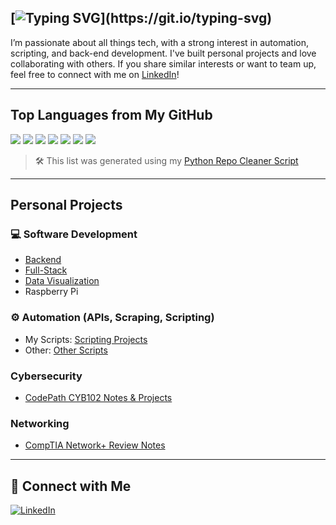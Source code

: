 <!-- ## 👋 About Me  -->
## [![Typing SVG](https://readme-typing-svg.herokuapp.com?font=Fira+Code&size=25&pause=1000&color=000000&vCenter=true&multiline=true&width=435&lines=About+Me+.+.+.)](https://git.io/typing-svg)
I’m passionate about all things tech, with a strong interest in automation, scripting, and back-end development. I've built personal projects and love collaborating with others. If you share similar interests or want to team up, feel free to connect with me on [LinkedIn](https://linkedin.com/in/krystalkelly25)!

---

## Top Languages from My GitHub
<p>
  <img src="https://img.shields.io/badge/Go-00ADD8?style=for-the-badge&logo=go&logoColor=white" />
  <img src="https://img.shields.io/badge/JavaScript-F7DF1E?style=for-the-badge&logo=javascript&logoColor=black" />
  <img src="https://img.shields.io/badge/Python-3776AB?style=for-the-badge&logo=python&logoColor=white" />
  <img src="https://img.shields.io/badge/Java-007396?style=for-the-badge&logo=java&logoColor=white" />
  <img src="https://img.shields.io/badge/HTML5-E34F26?style=for-the-badge&logo=html5&logoColor=white" />
  <img src="https://img.shields.io/badge/CSS3-1572B6?style=for-the-badge&logo=css3&logoColor=white" />
  <img src="https://img.shields.io/badge/Shell-89e051?style=for-the-badge&logo=gnu-bash&logoColor=black" />
</p>

> 🛠 This list was generated using my [Python Repo Cleaner Script](https://github.com/Kelllyy1/Scripting/tree/main/pythonScripts)

---

##  Personal Projects

### 💻 Software Development
- [Backend](https://github.com/Kelllyy1/fall-2024-internship-course)
- [Full-Stack](https://github.com/Kelllyy1/database-systems-fullstack-project)
- [Data Visualization](https://github.com/Kelllyy1/SD2_G38/tree/main/cloud/visualizations)
- Raspberry Pi
<!-- - [Passion Project using Raspberry Pi](https://github.com/Kelllyy1/passion) -->

### ⚙ Automation (APIs, Scraping, Scripting)
- My Scripts: [Scripting Projects](https://github.com/Kelllyy1/Scripting)
- Other: [Other Scripts](https://github.com/Kelllyy1/Stock-Analysis)

###  Cybersecurity
- [CodePath CYB102 Notes & Projects](https://github.com/Kelllyy1/Stock-Analysis)

###  Networking
- [CompTIA Network+ Review Notes](https://github.com/Kelllyy1/compTIA-net-notes)

---

## 🤝 Connect with Me

[![LinkedIn](https://img.shields.io/badge/LinkedIn-Connect-blue?logo=linkedin&style=for-the-badge)](https://linkedin.com/in/krystalkelly25)
